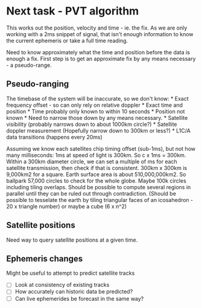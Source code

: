 # Next task - PVT algorithm

This works out the position, velocity and time - ie. the fix. As we are only
working with a 2ms snippet of signal, that isn't enough information to know the
current ephemeris or take a full time reading.

Need to know approximately what the time and position before the data is enough
a fix. First step is to get an approximate fix by any means necessary - a
pseudo-range.

## Pseudo-ranging

The timebase of the system will be inaccurate, so we don't know:
    * Exact frequency offset - so can only rely on relative doppler
    * Exact time and position
      * Time probably only known to within 10 seconds
      * Position not known
      * Need to narrow those down by any means necessary.
        * Satellite visibility (probably narrows down to about 1000km circle?)
        * Satellite doppler measurement (Hopefully narrow down to 300km or less?)
        * L1C/A data transitions (happens every 20ms)

Assuming we know each satellites chip timing offset (sub-1ms), but not how many milliseconds:
1ms at speed of light is 300km. So c x 1ms = 300km. Within a 300km diameter
circle, we can set a multiple of ms for each satellite transmission, then check
if that is consistent. 300km x 300km is 9,000km2 for a square. Earth surface
area is about 510,000,000km2. So ballpark 57,000 circles to check for the whole
globe. Maybe 100k circles including tiling overlaps. Should be possible to
compute several regions in parallel until they can be ruled out through
contradiction. (Should be possible to tesselate the earth by tiling triangular
faces of an icosahedron - 20 x triangle number) or maybe a cube (6 x n^2)


## Satellite positions

Need way to query satellite positions at a given time.

## Ephemeris changes

Might be useful to attempt to predict satellite tracks

  * [ ] Look at consistency of existing tracks
  * [ ] How accurately can historic data be predicted?
  * [ ] Can live ephemerides be forecast in the same way?
